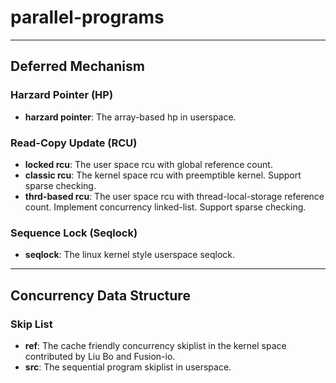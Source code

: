 # parallel-programs

---

## Deferred Mechanism

### Harzard Pointer (HP)
- **harzard pointer**: 
    The array-based hp in userspace.

### Read-Copy Update (RCU)

- **locked rcu**: 
    The user space rcu with global reference count.
- **classic rcu**: 
    The kernel space rcu with preemptible kernel.
	Support sparse checking.
- **thrd-based rcu**: 
    The user space rcu with thread-local-storage reference count.
	Implement concurrency linked-list.
	Support sparse checking.

### Sequence Lock (Seqlock)
- **seqlock**: 
    The linux kernel style userspace seqlock.

---

## Concurrency Data Structure

### Skip List
- **ref**: 
    The cache friendly concurrency skiplist in the kernel space
    contributed by Liu Bo and Fusion-io.
- **src**: 
    The sequential program skiplist in userspace.

